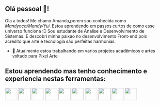 ## Olá pessoal 👋! 

Ola a todos! Me chamo Amanda,porem sou conhecida como *Mandyoca/Mandy/Yui*.
Estou aprendendo em passos curtos de como esse universo funciona :D
Sou estudante de Analise e Desenvolvimento de Sistemas.
E descobri minha paixao no desenvolvimento Front-end pois acredito que arte e tecnologia são perfeitas harmonias.

- 🔭 Atualmente estou trabalhando em varios projetos acadêmicos e artes voltado para Pixel Arte

## Estou aprendendo mas tenho conhecimento e experiencia nestas ferramentas:

  <div style="display:inline;">
<img src="https://cdn.jsdelivr.net/gh/devicons/devicon/icons/html5/html5-plain-wordmark.svg" width="40" height="40"/>
            
<img src="https://cdn.jsdelivr.net/gh/devicons/devicon/icons/css3/css3-plain-wordmark.svg" width="40" height="40"/>
          
<img src="https://cdn.jsdelivr.net/gh/devicons/devicon/icons/javascript/javascript-plain.svg" width="40" height="40"/>
            
<img src="https://cdn.jsdelivr.net/gh/devicons/devicon/icons/linux/linux-original.svg" width="40" height="40"/>
            
<img src="https://cdn.jsdelivr.net/gh/devicons/devicon/icons/bootstrap/bootstrap-plain-wordmark.svg" width="40" height="40" />
            
<img src="https://cdn.jsdelivr.net/gh/devicons/devicon/icons/tailwindcss/tailwindcss-plain.svg" width="40" height="40" />
          
<img src="https://cdn.jsdelivr.net/gh/devicons/devicon/icons/mysql/mysql-plain-wordmark.svg" width="40" height="40" />     
            
<img src="https://cdn.jsdelivr.net/gh/devicons/devicon/icons/git/git-plain-wordmark.svg" width="40" height="40" />
            
<img src="https://cdn.jsdelivr.net/gh/devicons/devicon/icons/photoshop/photoshop-line.svg"  width="40" height="40"  />
            
<img src="https://cdn.jsdelivr.net/gh/devicons/devicon/icons/illustrator/illustrator-plain.svg"  width="40" height="40"/>
</div>
        


